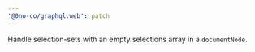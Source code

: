 ```yaml
---
'@0no-co/graphql.web': patch
---
```


Handle selection-sets with an empty selections array in a `documentNode`.
